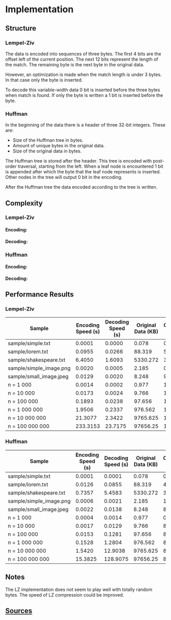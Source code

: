 # Implementation

## Structure

### Lempel-Ziv

The data is encoded into sequences of three bytes.
The first 4 bits are the offset left of the current position.
The next 12 bits represent the length of the match.
The remaining byte is the next byte in the original data.

However, an optimization is made when the match length is under 3 bytes.
In that case only the byte is inserted.

To decode this variable-width data 0 bit is inserted before the three bytes when match is found.
If only the byte is written a 1 bit is inserted before the byte.

### Huffman

In the beginning of the data there is a header of three 32-bit integers.
These are:
- Size of the Huffman tree in bytes.
- Amount of unique bytes in the original data.
- Size of the original data in bytes.

The Huffman tree is stored after the header.
This tree is encoded with post-order traversal, starting from the left.
When a leaf node is encountered 1 bit is appended after which the byte that the leaf node represents is inserted.
Other nodes in the tree will output 0 bit in the encoding.

After the Huffman tree the data encoded according to the tree is written.

## Complexity

### Lempel-Ziv

#### Encoding:

#### Decoding:

### Huffman

#### Encoding:

#### Decoding:

## Performance Results

### Lempel-Ziv

| Sample                  | Encoding Speed (s) | Decoding Speed (s) | Original Data (KB) | Compressed Data (KB) | Compression Ratio |
|-------------------------|---|---|---|---|---|
| sample/simple.txt       | 0.0001 | 0.0000 | 0.078 | 0.065 | 0.833 |
| sample/lorem.txt        | 0.0955 | 0.0266 | 88.319 | 58.291 | 0.66 |
| sample/shakespeare.txt | 6.4050 | 1.6093 | 5330.272 | 3901.245 | 0.732 |
| sample/simple_image.png    | 0.0020 | 0.0005 | 2.185 | 0.878 | 0.402 |
| sample/small_image.jpeg        | 0.0129 | 0.0020 | 8.248 | 9.026 | 1.094 |
| n = 1 000               | 0.0014 | 0.0002 | 0.977 | 1.099 | 1.125 |
| n = 10 000              | 0.0173 | 0.0024 | 9.766 | 10.978 | 1.124 |
| n = 100 000             | 0.1893 | 0.0238 | 97.656 | 109.718 | 1.124 |
| n = 1 000 000           | 1.9506 | 0.2337 | 976.562 | 1096.839 | 1.123 |
| n = 10 000 000          | 21.3077 | 2.3422 | 9765.625 | 10968.202 | 1.123 |
| n = 100 000 000         | 233.3153 | 23.7175 | 97656.25 | 109682.097 | 1.123 |

### Huffman

| Sample                  | Encoding Speed (s) | Decoding Speed (s) | Original Data (KB) | Compressed Data (KB) | Compression Ratio |
|-------------------------|---|---|---|---|---|
| sample/simple.txt       | 0.0001 | 0.0001 | 0.078 | 0.048 | 0.615 |
| sample/lorem.txt        | 0.0126 | 0.0855 | 88.319 | 47.287 | 0.535 |
| sample/shakespeare.txt | 0.7357 | 5.4583 | 5330.272 | 3083.375 | 0.578 |
| sample/simple_image.png    | 0.0006 | 0.0021 | 2.185 | 1.149 | 0.526 |
| sample/small_image.jpeg        | 0.0022 | 0.0138 | 8.248 | 8.44 | 1.023 |
| n = 1 000               | 0.0004 | 0.0014 | 0.977 | 0.938 | 0.96 |
| n = 10 000              | 0.0017 | 0.0129 | 9.766 | 8.296 | 0.849 |
| n = 100 000             | 0.0153 | 0.1281 | 97.656 | 82.016 | 0.84 |
| n = 1 000 000           | 0.1528 | 1.2804 | 976.562 | 820.079 | 0.84 |
| n = 10 000 000          | 1.5420 | 12.9038 | 9765.625 | 8201.985 | 0.84 |
| n = 100 000 000         | 15.3825 | 128.9075 | 97656.25 | 82027.189 | 0.84 |

## Notes

The LZ implementation does not seem to play well with totally random bytes.
The speed of LZ compression could be improved.

## [Sources](sources.md)
